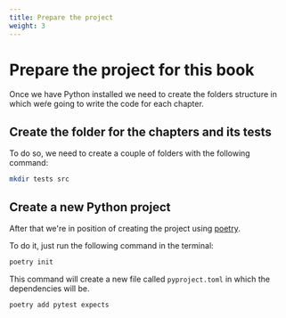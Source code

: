 ```yaml
---
title: Prepare the project
weight: 3
---
```


# Prepare the project for this book

Once we have Python installed we need to create the folders
structure in which weŕe going to write the code for each
chapter.


## Create the folder for the chapters and its tests

To do so, we need to create a couple of folders with the 
following command:

```sh
mkdir tests src
```
## Create a new Python project

After that we're in position of creating the project using [poetry](https://python-poetry.org).

To do it, just run the following command in the terminal:

```sh
poetry init
```

This command will create a new file called `pyproject.toml` in which the dependencies will be.

```sh
poetry add pytest expects
```
